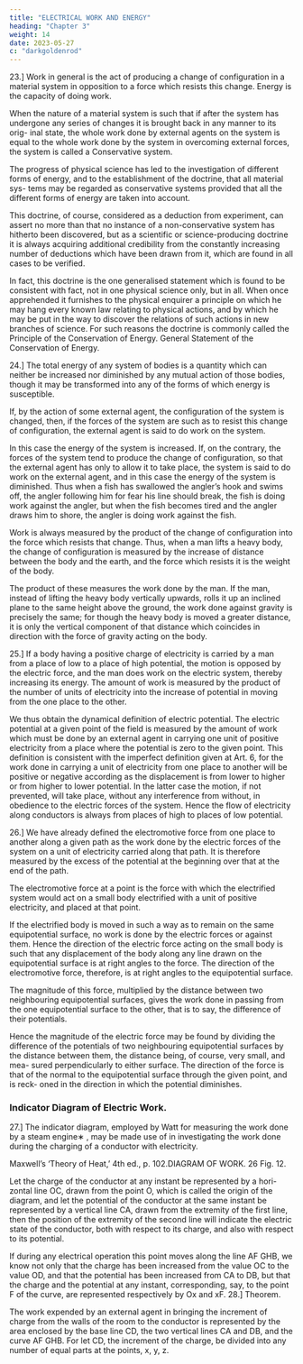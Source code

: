 ```yaml
---
title: "ELECTRICAL WORK AND ENERGY"
heading: "Chapter 3"
weight: 14
date: 2023-05-27
c: "darkgoldenrod"
---
```



23.] Work in general is the act of producing a change of configuration in
a material system in opposition to a force which resists this change.
Energy is the capacity of doing work.

When the nature of a material system is such that if after the system has undergone any series of changes it is brought back in any manner to its orig- inal state, the whole work done by external agents on the system is equal to the whole work done by the system in overcoming external forces, the system is called a Conservative system.

The progress of physical science has led to the investigation of different forms of energy, and to the establishment of the doctrine, that all material sys- tems may be regarded as conservative systems provided that all the different forms of energy are taken into account.

This doctrine, of course, considered as a deduction from experiment, can assert no more than that no instance of a non-conservative system has hitherto been discovered, but as a scientific or science-producing doctrine it is always acquiring additional credibility from the constantly increasing number of deductions which have been drawn from it, which are found in all cases to be verified. 

In fact, this doctrine is the one generalised statement which is found to be consistent with fact, not in one physical science only, but in all. When once apprehended it furnishes to the physical enquirer a principle on which he may hang every known law relating to physical actions, and by which he may be put in the way to discover the relations of such actions in new branches of science. For such reasons the doctrine is commonly called the Principle of the Conservation of Energy. General Statement of the Conservation of Energy.

24.] The total energy of any system of bodies is a quantity which can neither be increased nor diminished by any mutual action of those bodies, though it may be transformed into any of the forms of which energy is susceptible.

If, by the action of some external agent, the configuration of the system is changed, then, if the forces of the system are such as to resist this change of configuration, the external agent is said to do work on the system. 

In this case the energy of the system is increased. If, on the contrary, the forces of the system tend to produce the change of configuration, so that the external agent has only to allow it to take place, the system is said to do work on the external agent, and in this case the energy of the system is diminished. Thus when a fish has swallowed the angler’s hook and swims off, the angler following him for fear his line should break, the fish is doing work against the angler, but when the fish becomes tired and the angler draws him to shore, the angler is doing work against the fish.

Work is always measured by the product of the change of configuration into the force which resists that change. Thus, when a man lifts a heavy body, the change of configuration is measured by the increase of distance between the body and the earth, and the force which resists it is the weight of the body. 

The product of these measures the work done by the man. If the man, instead of lifting the heavy body vertically upwards, rolls it up an inclined plane to the same height above the ground, the work done against gravity is precisely the same; for though the heavy body is moved a greater distance, it is only the vertical component of that distance which coincides in direction with the force of gravity acting on the body.

25.] If a body having a positive charge of electricity is carried by a man from a place of low to a place of high potential, the motion is opposed by the electric force, and the man does work on the electric system, thereby increasing its energy. The amount of work is measured by the product of the number of units of electricity into the increase of potential in moving from the one place to the other.

We thus obtain the dynamical definition of electric potential. The electric potential at a given point of the field is measured by the amount of work which must be done by an external agent in carrying one unit of positive electricity from a place where the potential is zero to the given point. This definition is consistent with the imperfect definition given at Art. 6, for the work done in carrying a unit of electricity from one place to another will be positive or negative according as the displacement is from lower to higher or from higher to lower potential. In the latter case the motion, if not prevented, will take place, without any interference from without, in obedience to the electric forces of the system. Hence the flow of electricity along conductors is always from places of high to places of low potential.

26.] We have already defined the electromotive force from one place to another along a given path as the work done by the electric forces of the system on a unit of electricity carried along that path. It is therefore measured by the excess of the potential at the beginning over that at the end of the path.

The electromotive force at a point is the force with which the electrified
system would act on a small body electrified with a unit of positive electricity,
and placed at that point.

If the electrified body is moved in such a way as to remain on the same equipotential surface, no work is done by the electric forces or against them. Hence the direction of the electric force acting on the small body is such that any displacement of the body along any line drawn on the equipotential surface is at right angles to the force. The direction of the electromotive force, therefore, is at right angles to the equipotential surface.

The magnitude of this force, multiplied by the distance between two neighbouring equipotential surfaces, gives the work done in passing from the one equipotential surface to the other, that is to say, the difference of their potentials.

Hence the magnitude of the electric force may be found by dividing the difference of the potentials of two neighbouring equipotential surfaces by the distance between them, the distance being, of course, very small, and mea- sured perpendicularly to either surface. The direction of the force is that of the normal to the equipotential surface through the given point, and is reck- oned in the direction in which the potential diminishes.


### Indicator Diagram of Electric Work.

27.] The indicator diagram, employed by Watt for measuring the work done by a steam engine∗ , may be made use of in investigating the work done during the charging of a conductor with electricity.

Maxwell’s ‘Theory of Heat,’ 4th ed., p. 102.DIAGRAM OF WORK.
26
Fig. 12.

Let the charge of the conductor at any instant be represented by a hori- zontal line OC, drawn from the point O, which is called the origin of the diagram, and let the potential of the conductor at the same instant be represented by a vertical line CA, drawn from the extremity of the first line, then the position of the extremity of the second line will indicate the electric state of the conductor, both with respect to its charge, and also with respect to its potential.

If during any electrical operation this point moves along the line AF GHB, we know not only that the charge has been increased from the value OC to the value OD, and that the potential has been increased from CA to DB, but that the charge and the potential at any instant, corresponding, say, to the point F of the curve, are represented respectively by Ox and xF. 28.] Theorem. 

The work expended by an external agent in bringing the increment of charge from the walls of the room to the conductor is represented by the area enclosed by the base line CD, the two vertical lines CA and DB, and the curve AF GHB. For let CD, the increment of the charge, be divided into any number of equal parts at the points, x, y, z.
